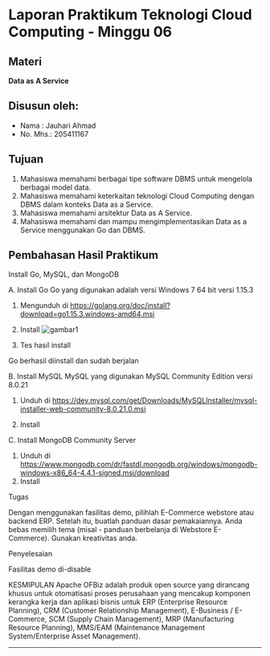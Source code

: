 # Laporan Praktikum Teknologi Cloud Computing - Minggu 06

## Materi
**Data as A Service**

## Disusun oleh:
* Nama : Jauhari Ahmad
* No. Mhs.: 205411167

## Tujuan

1.  Mahasiswa memahami berbagai tipe software DBMS untuk mengelola berbagai model data.
2.  Mahasiswa memahami keterkaitan teknologi Cloud Computing dengan DBMS dalam konteks Data as a Service.
3.  Mahasiswa memahami arsitektur Data as A Service.
4.  Mahasiswa memahami dan mampu mengimplementasikan Data as a Service menggunakan Go dan DBMS.

## Pembahasan Hasil Praktikum

Install Go, MySQL, dan MongoDB

A.	Install Go
Go yang digunakan adalah versi Windows 7 64 bit versi 1.15.3
1.	Mengunduh di https://golang.org/doc/install?download=go1.15.3.windows-amd64.msi
2.	Install
 ![gambar1](skrinsut/gambar-06-01.png)

3.	Tes hasil install
 
Go berhasil diinstall dan sudah berjalan


B.	Install MySQL
MySQL yang digunakan MySQL Community Edition versi 8.0.21
1.	Unduh di https://dev.mysql.com/get/Downloads/MySQLInstaller/mysql-installer-web-community-8.0.21.0.msi
 

2.	Install
 

C.	Install MongoDB Community Server
1.	Unduh di https://www.mongodb.com/dr/fastdl.mongodb.org/windows/mongodb-windows-x86_64-4.4.1-signed.msi/download
2.	Install
 

Tugas

Dengan menggunakan fasilitas demo, pilihlah E-Commerce webstore atau backend ERP. Setelah itu, buatlah panduan dasar pemakaiannya. Anda bebas memilih tema (misal - panduan berbelanja di Webstore E-Commerce). Gunakan kreativitas anda.

Penyelesaian

 

Fasilitas demo di-disable



 

KESMIPULAN
Apache OFBiz adalah produk open source yang dirancang khusus untuk otomatisasi proses perusahaan yang mencakup komponen kerangka kerja dan aplikasi bisnis untuk ERP (Enterprise Resource Planning), CRM (Customer Relationship Management), E-Business / E-Commerce, SCM (Supply Chain Management), MRP (Manufacturing Resource Planning), MMS/EAM (Maintenance Management System/Enterprise Asset Management).


_________________________
